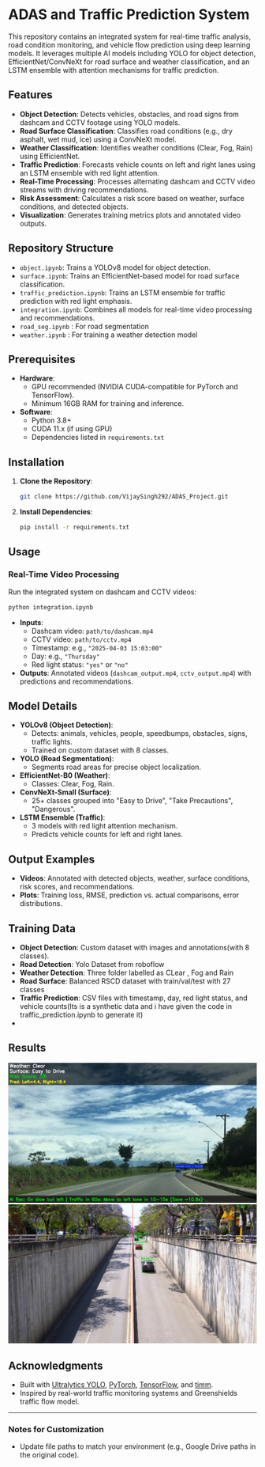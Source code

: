 # ADAS and Traffic Prediction System

This repository contains an integrated system for real-time traffic analysis, road condition monitoring, and vehicle flow prediction using deep learning models. It leverages multiple AI models including YOLO for object detection, EfficientNet/ConvNeXt for road surface and weather classification, and an LSTM ensemble with attention mechanisms for traffic prediction.

## Features
- **Object Detection**: Detects vehicles, obstacles, and road signs from dashcam and CCTV footage using YOLO models.
- **Road Surface Classification**: Classifies road conditions (e.g., dry asphalt, wet mud, ice) using a ConvNeXt model.
- **Weather Classification**: Identifies weather conditions (Clear, Fog, Rain) using EfficientNet.
- **Traffic Prediction**: Forecasts vehicle counts on left and right lanes using an LSTM ensemble with red light attention.
- **Real-Time Processing**: Processes alternating dashcam and CCTV video streams with driving recommendations.
- **Risk Assessment**: Calculates a risk score based on weather, surface conditions, and detected objects.
- **Visualization**: Generates training metrics plots and annotated video outputs.

## Repository Structure
- `object.ipynb`: Trains a YOLOv8 model for object detection.
- `surface.ipynb`: Trains an EfficientNet-based model for road surface classification.
- `traffic_prediction.ipynb`: Trains an LSTM ensemble for traffic prediction with red light emphasis.
- `integration.ipynb`: Combines all models for real-time video processing and recommendations.
- `road_seg.ipynb` : For road segmentation
- `weather.ipynb` : For training a weather detection model 

## Prerequisites
- **Hardware**: 
  - GPU recommended (NVIDIA CUDA-compatible for PyTorch and TensorFlow).
  - Minimum 16GB RAM for training and inference.
- **Software**:
  - Python 3.8+
  - CUDA 11.x (if using GPU)
  - Dependencies listed in `requirements.txt`

## Installation
1. **Clone the Repository**:
   ```bash
   git clone https://github.com/VijaySingh292/ADAS_Project.git
   ```

2. **Install Dependencies**:
   ```bash
   pip install -r requirements.txt
   ```

## Usage

### Real-Time Video Processing
Run the integrated system on dashcam and CCTV videos:
```bash
python integration.ipynb
```
- **Inputs**: 
  - Dashcam video: `path/to/dashcam.mp4`
  - CCTV video: `path/to/cctv.mp4`
  - Timestamp: e.g., `"2025-04-03 15:03:00"`
  - Day: e.g., `"Thursday"`
  - Red light status: `"yes"` or `"no"`
- **Outputs**: Annotated videos (`dashcam_output.mp4`, `cctv_output.mp4`) with predictions and recommendations.


## Model Details
- **YOLOv8 (Object Detection)**:
  - Detects: animals, vehicles, people, speedbumps, obstacles, signs, traffic lights.
  - Trained on custom dataset with 8 classes.
- **YOLO (Road Segmentation)**:
  - Segments road areas for precise object localization.
- **EfficientNet-B0 (Weather)**:
  - Classes: Clear, Fog, Rain.
- **ConvNeXt-Small (Surface)**:
  - 25+ classes grouped into "Easy to Drive", "Take Precautions", "Dangerous".
- **LSTM Ensemble (Traffic)**:
  - 3 models with red light attention mechanism.
  - Predicts vehicle counts for left and right lanes.

## Output Examples
- **Videos**: Annotated with detected objects, weather, surface conditions, risk scores, and recommendations.
- **Plots**: Training loss, RMSE, prediction vs. actual comparisons, error distributions.

## Training Data
- **Object Detection**: Custom dataset with images and annotations(with 8 classes).
- **Road Detection**: Yolo Dataset from roboflow 
- **Weather Detection**: Three folder labelled as CLear , Fog and Rain 
- **Road Surface**: Balanced RSCD dataset with train/val/test with 27 classes
- **Traffic Prediction**: CSV files with timestamp, day, red light status, and vehicle counts(Its is a synthetic data and i have given the code in traffic_prediction.ipynb to generate it)
- 
## Results 

![Dashcam Output](images/Screenshot%202025-04-09%20085949.png)
![CCTV Output](images/Screenshot%202025-04-09%20094609.png)

## Acknowledgments
- Built with [Ultralytics YOLO](https://github.com/ultralytics/ultralytics), [PyTorch](https://pytorch.org/), [TensorFlow](https://www.tensorflow.org/), and [timm](https://github.com/rwightman/pytorch-image-models).
- Inspired by real-world traffic monitoring systems and Greenshields traffic flow model.

---

### Notes for Customization
- Update file paths to match your environment (e.g., Google Drive paths in the original code).

